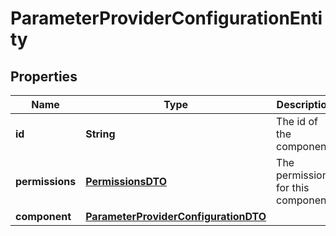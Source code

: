 
# ParameterProviderConfigurationEntity

## Properties
Name | Type | Description | Notes
------------ | ------------- | ------------- | -------------
**id** | **String** | The id of the component. |  [optional]
**permissions** | [**PermissionsDTO**](PermissionsDTO.md) | The permissions for this component. |  [optional]
**component** | [**ParameterProviderConfigurationDTO**](ParameterProviderConfigurationDTO.md) |  |  [optional]



